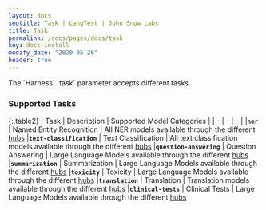 ```yaml
---
layout: docs
seotitle: Task | LangTest | John Snow Labs
title: Task
permalink: /docs/pages/docs/task
key: docs-install
modify_date: "2020-05-26"
header: true
---
```


<div class="main-docs" markdown="1"><div class="h3-box" markdown="1">
The `Harness` `task` parameter accepts different tasks.

### Supported Tasks

{:.table2}
| Task  | Description | Supported Model Categories |
| - | - | - |
|**`ner`** | Named Entity Recognition | All NER models available through the different [hubs](https://langtest.org/docs/pages/docs/hub)
|**`text-classification`** | Text Classification | All text classification models available through the different [hubs](https://langtest.org/docs/pages/docs/hub)
|**`question-answering`** | Question Answering | Large Language Models available through the different [hubs](https://langtest.org/docs/pages/docs/hub)
|**`summarization`** | Summarization | Large Language Models available through the different [hubs](https://langtest.org/docs/pages/docs/hub)
|**`toxicity`** | Toxicity | Large Language Models available through the different [hubs](https://langtest.org/docs/pages/docs/hub)
|**`translation`** | Translation | Translation models available through the different [hubs](https://langtest.org/docs/pages/docs/hub)
|**`clinical-tests`** | Clinical Tests | Large Language Models available through the different [hubs](https://langtest.org/docs/pages/docs/hub)


</div><div class="h3-box" markdown="1">


</div></div>